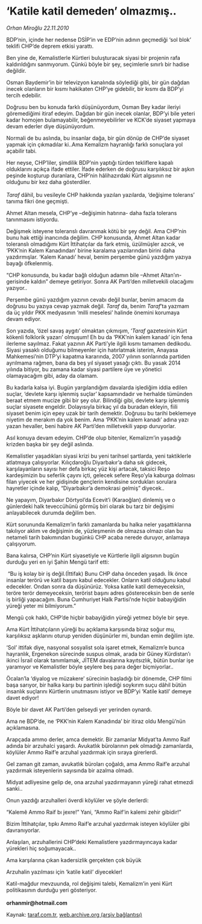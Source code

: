 # ‘Katile katil demeden’ olmazmış..

*Orhan Miroğlu 22.11.2010*

<div class="yazi"><p>BDP’nin, içinde her nedense DSİP’in ve EDP’nin adının geçmediği ‘sol blok’ teklifi CHP’de deprem etkisi yarattı. </p>
<p>Ben yine de, Kemalistlerle Kürtleri buluşturacak siyasi bir projenin rafa kaldırıldığını sanmıyorum. Çünkü böyle bir şey, seçimlerle sınırlı bir hadise değildir.</p>
<p>Osman Baydemir’in bir televizyon kanalında söylediği gibi, bir gün dağdan inecek olanların bir kısmı hakikaten CHP’ye gidebilir, bir kısmı da BDP’yi tercih edebilir. </p>
<p>Doğrusu ben bu konuda farklı düşünüyordum, Osman Bey kadar ileriyi göremediğimi itiraf edeyim. Dağdan bir gün inecek olanlar, BDP’yi bile yeteri kadar homojen bulamayabilir, beğenmeyebilirler ve KCK’de siyaset yapmaya devam ederler diye düşünüyordum. </p>
<p>Normali de bu aslında, bu insanlar dağa, bir gün dönüp de CHP’de siyaset yapmak için çıkmadılar ki..Ama Kemalizm hayranlığı farklı sonuçlara yol açabilir tabi.</p>
<p>Her neyse, CHP’liler, şimdilik BDP’nin yaptığı türden tekliflere kapalı olduklarını açıkça ifade ettiler. İfade ederken de doğrusu karşılıksız bir aşkın peşinde koşturup duranlara, CHP’nin hâlihazırdaki Kürt algısının ne olduğunu bir kez daha gösterdiler. <br/><br/><i>Taraf</i> dâhil, bu vesileyle CHP hakkında yazılan yazılarda, ‘değişime tolerans’ tanıma fikri öne geçmişti.</p>
<p>Ahmet Altan mesela, CHP’ye –değişimin hatırına- daha fazla tolerans tanınmasını istiyordu. </p>
<p>Değişmek isteyene toleranslı davranmak kötü bir şey değil. Ama CHP’nin bunu hak ettiği inancında değilim. CHP konusunda, Ahmet Altan kadar toleranslı olmadığımı Kürt İttihatçılar da fark etmiş, üzülmüşler azıcık, ve ‘PKK’nin Kalem Kanadından’ birine karalama yazılarından birini daha yazdırmışlar. ‘Kalem Kanadı’ heval, benim perşembe günü yazdığım yazıya bayağı öfkelenmiş.</p>
<p>“CHP konusunda, bu kadar bağlı olduğun adamın bile –Ahmet Altan’ın- gerisinde kaldın” demeye getiriyor. Sonra AK Parti’den milletvekili olacağımı yazıyor.. </p>
<p>Perşembe günü yazdığım yazının cevabı değil bunlar, benim amacım da doğrusu bu yazıya cevap yazmak değil. <i>Taraf</i> da, benim <i>Taraf</i>’ta yazmam da üç yıldır PKK medyasının ‘milli meselesi’ halinde önemini korumaya devam ediyor.</p>
<p>Son yazıda, ‘özel savaş aygıtı’ olmaktan çıkmışım, ‘<i>Taraf</i> gazetesinin Kürt kökenli folklorik yazarı’ olmuşum! Eh bu da ‘PKK’nin kalem kanadı’ için fena ilerleme sayılmaz. Fakat yazının AK Parti’yle ilgili kısmı tamamen dedikodu. Siyasi yasaklı olduğumu bilmeyenler için hatırlatmak isterim, Anayasa Mahkemesi’nin DTP’yi kapatma kararında, 2007 yılının sonlarında partiden ayrılmama rağmen, bana da beş yıl siyaset yasağı çıktı. Bu yasak 2014 yılında bitiyor, bu zamana kadar siyasi partilere üye ve yönetici olamayacağım gibi, aday da olamam. </p>
<p>Bu kadarla kalsa iyi. Bugün yargılandığım davalarda işlediğim iddia edilen suçlar, ‘devlete karşı işlenmiş suçlar’ kapsamındadır ve herhalde tümünden beraat etmem mucize gibi bir şey olur. Bilindiği gibi, devlete karşı işlenmiş suçlar siyasete engeldir. Dolayısıyla birkaç yıl da buradan ekleyin, fiili siyaset benim için epey uzak bir tarih demektir. Doğrusu bu tarihi beklemeye niyetim de merakım da yok benim. Ama ‘PKK’nin kalem kanadı’ adına yazı yazan hevaller, beni habire AK Parti’den milletvekili yapıp duruyorlar. </p>
<p>Asıl konuya devam edeyim. CHP’de olup bitenler, Kemalizm’in yaşadığı krizden başka bir şey değil aslında. </p>
<p>Kemalistler yaşadıkları siyasi krizi bu yeni tarihsel şartlarda, yeni taktiklerle atlatmaya çalışıyorlar. Kılıçdaroğlu Diyarbakır’a daha sık gidecek, karşılayanların sayısı her defa birkaç yüz kişi artacak, taksici Reşo kardeşimizin bu seferlik çayını içti, gelecek sefere Reşo’yla kaburga dolması filan yiyecek ve her gidişinde gençlerin kendisine sordukları sorulara hayretler içinde kalıp, “Diyarbakır’a demokrasi gelmiş” diyecek..</p>
<p>Ne yapayım, Diyarbakır Dörtyol’da Ecevit’i (Karaoğlan) dinlemiş ve o günlerdeki halk teveccühünü görmüş biri olarak bu tarz bir değişimi anlayabilecek durumda değilim ben. </p>
<p>Kürt sorununda Kemalizm’in farklı zamanlarda bu halka neler yaşattıklarına takılıyor aklım ve değişimin de, yüzleşmenin de olmazsa olmazı olan bu netameli tarih bakımından bugünkü CHP acaba nerede duruyor, anlamaya çalışıyorum.</p>
<p>Bana kalırsa, CHP’nin Kürt siyasetiyle ve Kürtlerle ilgili algısının bugün durduğu yeri en iyi Şahin Mengü tarif etti:</p>
<p> “Bu iş kolay bir iş değil.(İttifak) Bunu CHP daha önceden yaşadı. İlk önce insanlar terörü ve katil başını kabul edecekler. Onların katil olduğunu kabul edecekler. Ondan sonra da düşünürüz. Yoksa katile katil demeyeceksin, teröre terör demeyeceksin, terörist başını adres göstereceksin ben de senle iş birliği yapacağım. Buna Cumhuriyet Halk Partisi’nde hiçbir babayiğidin yüreği yeter mi bilmiyorum.” </p>
<p>Mengü çok haklı, CHP’de hiçbir babayiğidin yüreği yetmez böyle bir şeye.</p>
<p>Ama Kürt İttihatçıların yüreği bu açıklama karşısında biraz soğur mu, karşılıksız aşklarını oturup yeniden düşünürler mi, bundan emin değilim işte. </p>
<p>‘Sol’ ittifak diye, nasyonal sosyalist sola işaret etmek, Kemalizm’e bunca hayranlık, Ergenekon sürecinde suspus olmak, arada bir Güney Kürdistan’ı ikinci İsrail olarak tanımlamak, JİTEM davalarına kayıtsızlık, bütün bunlar işe yaramıyor ve Kemalistler böyle şeylere beş para değer biçmiyorlar.. </p>
<p>Öcalan’la ‘diyalog ve müzakere’ sürecinin başladığı bir dönemde, CHP filmi başa sarıyor, bir halka karşı bu partinin işlediği soykırım suçu dâhil bütün insanlık suçlarını Kürtlerin unutmasını istiyor ve BDP’yi ‘Katile katil’ demeye davet ediyor!</p>
<p>Böyle bir davet AK Parti’den gelseydi yer yerinden oynardı.</p>
<p>Ama ne BDP’de, ne ‘PKK’nin Kalem Kanadında’ bir itiraz oldu Mengü’nün açıklamasına.</p>
<p>Arapçada ammo derler, amca demektir. Bir zamanlar Midyat’ta Ammo Raif adında bir arzuhalci yaşardı. Avukatlık bürolarının pek olmadığı zamanlarda, köylüler Ammo Raif’e arzuhal yazdırmak için sıraya girerlerdi. </p>
<p>Gel zaman git zaman, avukatlık büroları çoğaldı, ama Ammo Raif’e arzuhal yazdırmak isteyenlerin sayısında bir azalma olmadı. </p>
<p>Midyat adliyesine gelip de, ona arzuhal yazdırmayanın yüreği rahat etmezdi sanki..</p>
<p>Onun yazdığı arzuhalleri överdi köylüler ve şöyle derlerdi:</p>
<p>“Kalemê Ammo Raif bı jexre!” Yani, “Ammo Raif’in kalemi zehir gibidir!”</p>
<p>Bizim İttihatçılar, tıpkı Ammo Raif’e arzuhal yazdırmak isteyen köylüler gibi davranıyorlar. </p>
<p>Anlaşılan, arzuhallerini CHP’deki Kemalistlere yazdırmayıncaya kadar yürekleri hiç soğumayacak..</p>
<p>Ama karşılarına çıkan kadersizlik gerçekten çok büyük </p>
<p>Arzuhalin yazılması için ‘katile katil’ diyecekler!</p>
<p>Katil-mağdur mevzuunda, rol değişimi talebi, Kemalizm’in yeni Kürt politikasının durduğu yeri gösteriyor.<br/><br/><b>orhanmir@hotmail.com</b></p></div>

Kaynak: [taraf.com.tr](http://www.taraf.com.tr:80/orhan-miroglu/makale-katile-katil-demeden-olmazmis.htm), [web.archive.org (arşiv bağlantısı)](http://web.archive.org/web/20101123124535/http://www.taraf.com.tr:80/orhan-miroglu/makale-katile-katil-demeden-olmazmis.htm)
